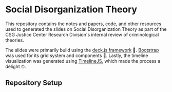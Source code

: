 # Social Disorganization Theory

This repository contains the notes and papers, code, and other resources used to generated the slides on Social Disorganization Theory as part of the CSG Justice Center Research Division's internal review of criminological theories. 

The slides were primarily build using the [deck.js framework](http://imakewebthings.com/deck.js/) :rocket:. [Bootstrap](https://getbootstrap.com/) was used for its grid system and components :triangular_ruler:. Lastly, the timeline visualization was generated using [TimelineJS](https://timeline.knightlab.com/#preview-embed), which made the process a delight ⏰.

## Repository Setup

